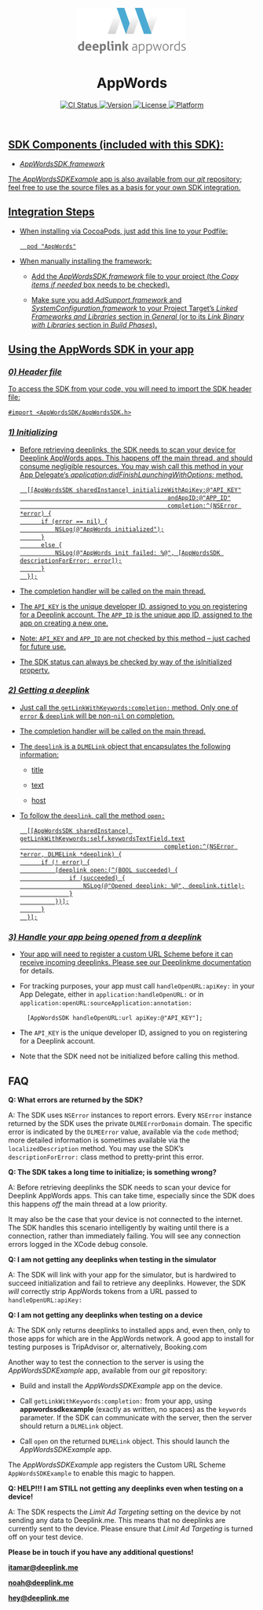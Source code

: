 <p align="center">
<img src="/deeplink-appwords.png" width="220"/>
</p>

<h1 align="center">AppWords</h1>


<p align="center">
<a href="https://travis-ci.org/Amit Attias/AppWords"><img src="http://img.shields.io/travis/Amit Attias/AppWords.svg?style=flat" alt="CI Status" />
<a href="http://cocoadocs.org/docsets/AppWords"><img src="https://img.shields.io/cocoapods/v/AppWords.svg?style=flat" alt="Version" />
<a href="http://cocoadocs.org/docsets/AppWords"><img src="https://img.shields.io/cocoapods/l/AppWords.svg?style=flat" alt="License" />
<a href="http://cocoadocs.org/docsets/AppWords"><img src="https://img.shields.io/cocoapods/p/AppWords.svg?style=flat" alt="Platform" />
</p>
<br>

## SDK Components (included with this SDK):

* *AppWordsSDK.framework*

The *AppWordsSDKExample* app is also available from our *git* repository; feel free to use the source files as a basis for your own SDK integration.

## Integration Steps

* When installing via CocoaPods, just add this line to your Podfile:

        pod "AppWords"

* When manually installing the framework:

    * Add the *AppWordsSDK.framework* file to your project (the *Copy items if needed* box needs to be checked).

    * Make sure you add *AdSupport.framework* and *SystemConfiguration.framework* to your Project Target’s *Linked Frameworks and Libraries* section in *General* (or to its *Link Binary with Libraries* section in *Build Phases*).

## Using the AppWords SDK in your app

### *0) Header file*

To access the SDK from your code, you will need to import the SDK header file:

    #import <AppWordsSDK/AppWordsSDK.h>

### *1) Initializing*

* Before retrieving deeplinks, the SDK needs to scan your device for Deeplink AppWords apps. This happens off the main thread, and should consume negligible resources. You may wish call this method in your App Delegate’s *application:didFinishLaunchingWithOptions:* method.

        [[AppWordsSDK sharedInstance] initializeWithApiKey:@"API_KEY"
                                                andAppID:@"APP_ID"
                                                completion:^(NSError *error) {
            if (error == nil) {
                NSLog(@"AppWords initialized");
            }
            else {
                NSLog(@"AppWords init failed: %@", [AppWordsSDK descriptionForError: error]);
            }
        }];

* The completion handler will be called on the main thread.

* The `API_KEY` is the unique developer ID, assigned to you on registering for a Deeplink account. The `APP_ID` is the unique app ID, assigned to the app on creating a new one.

* Note: `API_KEY` and `APP_ID` are not checked by this method – just cached for future use.

* The SDK status can always be checked by way of the isInitialized property.

### *2) Getting a deeplink*

* Just call the `getLinkWithKeywords:completion:` method. Only one of `error` & `deeplink` will be non-`nil` on completion.

* The completion handler will be called on the main thread.

* The `deeplink` is a `DLMELink` object that encapsulates the following information:

    * title

    * text

    * host

* To follow the `deeplink`, call the method `open:`

        [[AppWordsSDK sharedInstance] getLinkWithKeywords:self.keywordsTextField.text
                                               completion:^(NSError *error, DLMELink *deeplink) {
            if (! error) {
                [deeplink open:(^(BOOL succeeded) {
                    if (succeeded) {
                        NSLog(@"Opened deeplink: %@", deeplink.title);
                    }
                })];
            }
        }];

### *3) Handle your app being opened from a deeplink*

* Your app will need to register a custom URL Scheme before it can receive incoming deeplinks. Please see our [Deeplinkme documentation](https://portal.deeplink.me/documentation/schemes-url-handling) for details.

* For tracking purposes, your app must call `handleOpenURL:apiKey:` in your App Delegate, either in  `application:handleOpenURL:` or in `application:openURL:sourceApplication:annotation:`

        [AppWordsSDK handleOpenURL:url apiKey:@"API_KEY"];

* The `API_KEY` is the unique developer ID, assigned to you on registering for a Deeplink account.

* Note that the SDK need not be initialized before calling this method.

## FAQ

**Q: What errors are returned by the SDK?**

A: The SDK uses `NSError` instances to report errors. Every `NSError` instance returned by the SDK uses the private `DLMEErrorDomain` domain. The specific error is indicated by the `DLMEError` value, available via the `code` method; more detailed information is sometimes available via the `localizedDescription` method. You may use the SDK’s `descriptionForError:` class method to pretty-print this error.

**Q: The SDK takes a long time to initialize; is something wrong?**

A: Before retrieving deeplinks the SDK needs to scan your device for Deeplink AppWords apps. This can take time, especially since the SDK does this happens *off* the main thread at a low priority.

It may also be the case that your device is not connected to the internet. The SDK handles this scenario intelligently by waiting until there is a connection, rather than immediately failing. You will see any connection errors logged in the XCode debug console.

**Q: I am not getting any deeplinks when testing in the simulator**

A: The SDK will link with your app for the simulator, but is hardwired to succeed initialization and fail to retrieve any deeplinks. However, the SDK *will* correctly strip AppWords tokens from a URL passed to `handleOpenURL:apiKey:`

**Q:  I am not getting any deeplinks when testing on a device**

A: The SDK only returns deeplinks to installed apps and, even then, only to those apps for which are in the AppWords network. A good app to install for testing purposes is TripAdvisor or, alternatively, Booking.com

Another way to test the connection to the server is using the *AppWordsSDKExample* app, available from our *git* repository:

* Build and install the *AppWordsSDKExample* app on the device.

* Call `getLinkWithKeywords:completion:` from your app, using **appwordssdkexample** (exactly as written, no spaces) as the `keywords` parameter. If the SDK can communicate with the server, then the server should return a `DLMELink` object.

* Call `open` on the returned `DLMELink` object. This should launch the *AppWordsSDKExample* app.

The *AppWordsSDKExample* app registers the Custom URL Scheme `AppWordsSDKExample` to enable this magic to happen.

**Q:  HELP!!! I am STILL not getting any deeplinks even when testing on a device!**

A: The SDK respects the *Limit Ad Targeting* setting on the device by not sending any data to Deeplink.me. This means that no deeplinks are currently sent to the device. Please ensure that *Limit Ad Targeting* is turned off on your test device.

**Please be in touch if you have any additional questions!**

**[itamar@deeplink.me](mailto:itamar@deeplink.me)**

**[noah@deeplink.me](mailto:noah@deeplink.me)**

**[hey@deeplink.me](mailto:hey@deeplink.me)**
